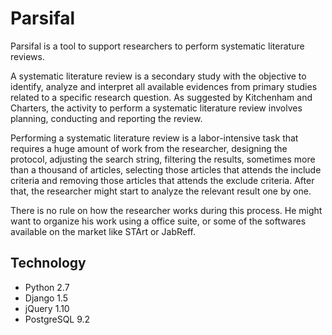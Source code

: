 Parsifal
========

Parsifal is a tool to support researchers to perform systematic literature reviews.

A systematic literature review is a secondary study with the objective to identify, analyze and interpret all available evidences from primary studies related to a specific research question. As suggested by Kitchenham and Charters, the activity to perform a systematic literature review involves planning, conducting and reporting the review.

Performing a systematic literature review is a labor-intensive task that requires a huge amount of work from the researcher, designing the protocol, adjusting the search string, filtering the results, sometimes more than a thousand of articles, selecting those articles that attends the include criteria and removing those articles that attends the exclude criteria. After that, the researcher might start to analyze the relevant result one by one.

There is no rule on how the researcher works during this process. He might want to organize his work using a office suite, or some of the softwares available on the market like STArt or JabReff.

Technology
----------
* Python 2.7
* Django 1.5
* jQuery 1.10
* PostgreSQL 9.2
